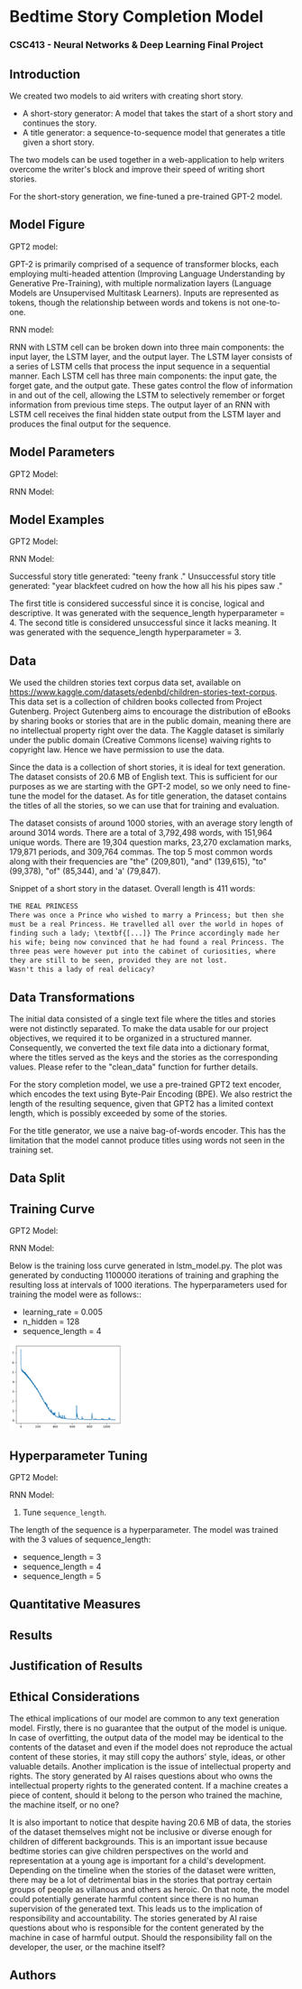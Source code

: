 <h1>Bedtime Story Completion Model</h1>
<h3>CSC413 - Neural Networks & Deep Learning Final Project</h3>



## Introduction
We created two models to aid writers with creating short story.   

* A short-story generator:  A model that takes the start of a short story and continues the story. 
* A title generator: a sequence-to-sequence model that generates a title given a short story. 

The two models can be used together in a web-application to help writers overcome the writer's block and improve their speed of writing short stories. 

For the short-story generation, we fine-tuned a pre-trained GPT-2 model.


## Model Figure
GPT2 model:

GPT-2 is primarily comprised of a sequence of transformer blocks, each employing multi-headed attention (Improving Language Understanding by Generative Pre-Training), with multiple normalization layers (Language Models are Unsupervised Multitask Learners). Inputs are represented as tokens, though the relationship between words and tokens is not one-to-one.


RNN model:

RNN with LSTM cell can be broken down into three main components: the input layer, the LSTM layer, and the output layer. The LSTM layer consists of a series of LSTM cells that process the input sequence in a sequential manner. Each LSTM cell has three main components: the input gate, the forget gate, and the output gate. These gates control the flow of information in and out of the cell, allowing the LSTM to selectively remember or forget information from previous time steps. The output layer of an RNN with LSTM cell receives the final hidden state output from the LSTM layer and produces the final output for the sequence.


## Model Parameters 
GPT2 Model:

RNN Model: 

## Model Examples 
GPT2 Model:

RNN Model:

Successful story title generated: "teeny frank ."
Unsuccessful story title generated: "year blackfeet cudred on how the how all his his pipes saw ."

The first title is considered successful since it is concise, logical and descriptive. It was generated with the sequence_length hyperparameter = 4. 
The second title is considered unsuccessful since it lacks meaning. It was generated with the sequence_length hyperparameter = 3.

## Data  

We used the children stories text corpus data set, available on https://www.kaggle.com/datasets/edenbd/children-stories-text-corpus. This data set is a collection of children books collected from Project Gutenberg. Project Gutenberg aims to encourage the distribution of eBooks by sharing books or stories that are in the public domain, meaning there are no intellectual property right over the data. The Kaggle dataset is similarly under the public domain (Creative Commons license) waiving rights to copyright law. Hence we have permission to use the data.

Since the data is a collection of short stories, it is ideal for text generation. The dataset consists of 20.6 MB of English text. This is sufficient for our purposes as we are starting with the GPT-2 model, so we only need to fine-tune the model for the dataset. As for title generation, the dataset contains the titles of all the stories, so we can use that for training and evaluation. 

The dataset consists of around 1000 stories, with an average story length of around 3014 words. There are a total of 3,792,498 words, with 151,964 unique words. There are 19,304 question marks, 23,270 exclamation marks, 179,871 periods, and 309,764 commas. The top 5 most common words along with their frequencies are "the" (209,801), "and" (139,615), "to" (99,378), "of" (85,344), and 'a' (79,847).
    
Snippet of a short story in the dataset. Overall length is 411 words:

    THE REAL PRINCESS 
    There was once a Prince who wished to marry a Princess; but then she must be a real Princess. He travelled all over the world in hopes of finding such a lady; \textbf{[...]} The Prince accordingly made her his wife; being now convinced that he had found a real Princess. The three peas were however put into the cabinet of curiosities, where they are still to be seen, provided they are not lost.
    Wasn't this a lady of real delicacy?

## Data Transformations

The initial data consisted of a single text file where the titles and stories were not distinctly separated. To make the data usable for our project objectives, we required it to be organized in a structured manner. Consequently, we converted the text file data into a dictionary format, where the titles served as the keys and the stories as the corresponding values. Please refer to the "clean_data" function for further details.

For the story completion model, we use a pre-trained GPT2 text encoder, which encodes the text using Byte-Pair Encoding (BPE). We also restrict the length of the resulting sequence,
given that GPT2 has a limited context length, which is possibly exceeded by some of the
stories.

For the title generator, we use a naive bag-of-words encoder. This has the limitation that the model cannot produce titles using words not seen in the training set.

## Data Split 

## Training Curve
GPT2 Model:

RNN Model: 

Below is the training loss curve generated in lstm_model.py. The plot was generated by conducting 1100000 iterations of training and graphing the resulting loss at intervals of 1000 iterations. The hyperparameters used for training the model were as follows::
- learning_rate = 0.005
- n_hidden = 128
- sequence_length = 4

<img src='images/train_curve.png' width="40%" height="40%">

## Hyperparameter Tuning
GPT2 Model:

RNN Model:

1) Tune ```sequence_length```. 

The length of the sequence is a hyperparameter. The model was trained with the 3 values of sequence_length:
- sequence_length = 3
- sequence_length = 4
- sequence_length = 5


## Quantitative Measures

## Results

## Justification of Results



## Ethical Considerations

The ethical implications of our model are common to any text generation model.
Firstly, there is no guarantee that the output of the model is unique. In case of overfitting, the output data of the model may be identical to the contents of the dataset and even if the model does not reproduce the actual content of these stories, it may still copy the authors' style, ideas, or other valuable details. Another implication is the issue of intellectual property and rights. The story generated by AI raises questions about who owns the intellectual property rights to the generated content. If a machine creates a piece of content, should it belong to the person who trained the machine, the machine itself, or no one?


It is also important to notice that despite having 20.6 MB of data, the stories of the dataset themselves might not be inclusive or diverse enough for children of different backgrounds. This is an important issue because bedtime stories can give children perspectives on the world and representation at a young age is important for a child's development. Depending on the timeline when the stories of the dataset were written, there may be a lot of detrimental bias in the stories that portray certain groups of people as villanous and others as heroic. On that note, the model could potentially generate harmful content since there is no human supervision of the generated text. This leads us to the implication of responsibility and accountability. The stories generated by AI raise questions about who is responsible for the content generated by the machine in case of harmful output. Should the responsibility fall on the developer, the user, or the machine itself?

## Authors
<br>
